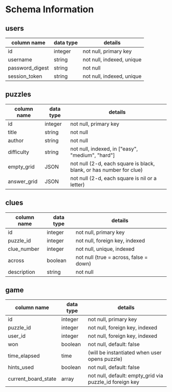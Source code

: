 # Schema Information

## users
column name     | data type | details
----------------|-----------|-----------------------
id              | integer   | not null, primary key
username        | string    | not null, indexed, unique
password_digest | string    | not null
session_token   | string    | not null, indexed, unique

## puzzles
column name | data type | details
------------|-----------|-----------------------
id          | integer   | not null, primary key
title       | string    | not null
author      | string    | not null
difficulty  | string    | not null, indexed, in ["easy", "medium", "hard"]
empty_grid  | JSON      | not null (2-d, each square is black, blank, or has number for clue)
answer_grid | JSON      | not null (2-d, each square is nil or a letter)

## clues
column name | data type | details
------------|-----------|-----------------------
id          | integer   | not null, primary key
puzzle_id   | integer   | not null, foreign key, indexed
clue_number | integer   | not null, unique, indexed
across      | boolean   | not null (true = across, false = down)
description | string    | not null

## game
column name | data type | details
------------|-----------|-----------------------
id          | integer   | not null, primary key
puzzle_id   | integer   | not null, foreign key, indexed
user_id     | integer   | not null, foreign key, indexed
won         | boolean   | not null, default: false
time_elapsed| time      | (will be instantiated when user opens puzzle)
hints_used  | boolean   | not null, default: false
current_board_state | array   | not null, default: empty_grid via puzzle_id foreign key
